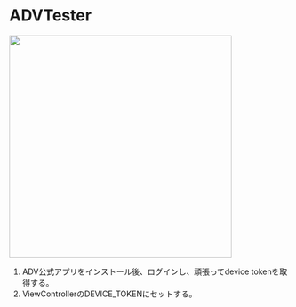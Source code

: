 # ADVTester
<img src="sample.gif" width="400">

1. ADV公式アプリをインストール後、ログインし、頑張ってdevice tokenを取得する。
1. ViewControllerのDEVICE_TOKENにセットする。
